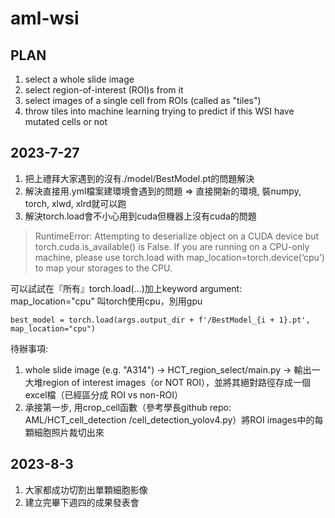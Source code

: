 # aml-wsi
## PLAN
1. select a whole slide image
2. select region-of-interest (ROI)s from it
3. select images of a single cell from ROIs (called as "tiles")
4. throw tiles into machine learning trying to predict if this WSI have mutated cells or not

## 2023-7-27
1. 把上禮拜大家遇到的沒有./model/BestModel.pt的問題解決
2. 解決直接用.yml檔案建環境會遇到的問題 => 直接開新的環境, 裝numpy, torch, xlwd, xlrd就可以跑
3. 解決torch.load會不小心用到cuda但機器上沒有cuda的問題
>RuntimeError: Attempting to deserialize object on a CUDA device but torch.cuda.is_available() is False. If you are running on a CPU-only machine, please use torch.load with map_location=torch.device(‘cpu’) to map your storages to the CPU.

可以試試在『所有』torch.load(...)加上keyword argument: map_location="cpu" 叫torch使用cpu，別用gpu
```
best_model = torch.load(args.output_dir + f'/BestModel_{i + 1}.pt', map_location="cpu") 
```
待辦事項:
1. whole slide image (e.g. "A314") -> HCT_region_select/main.py -> 輸出一大堆region of interest images（or NOT ROI），並將其絕對路徑存成一個excel檔（已經區分成 ROI vs non-ROI）
2. 承接第一步, 用crop_cell函數（參考學長github repo: AML/HCT_cell_detection
/cell_detection_yolov4.py）將ROI images中的每顆細胞照片裁切出來

## 2023-8-3
1. 大家都成功切割出單顆細胞影像
2. 建立完畢下週四的成果發表會
